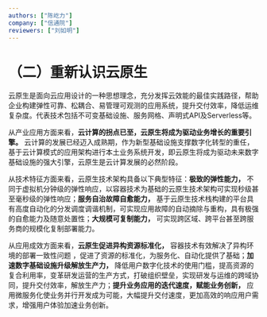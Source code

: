 ```yaml
---
authors: ["陈屹力"]
company: ["信通院"]
reviewers: ["刘如明"]
---
```


# （二）重新认识云原生

云原生是面向云应用设计的一种思想理念，充分发挥云效能的最佳实践路径，帮助企业构建弹性可靠、松耦合、易管理可观测的应用系统，提升交付效率，降低运维复杂度。代表技术包括不可变基础设施、服务网格、声明式API及Serverless等。

从产业应用方面来看，**云计算的拐点已至，云原生将成为驱动业务增长的重要引擎。** 云计算的发展已经迈入成熟期，作为新型基础设施支撑数字化转型的重任，基于云计算模式的应用架构进行本土业务系统开发，即云原生将成为驱动未来数字基础设施的强大引擎，云原生是云计算发展的必然阶段。

从技术特征方面来看，云原生技术架构具备以下典型特征：**极致的弹性能力，** 不同于虚拟机分钟级的弹性响应，以容器技术为基础的云原生技术架构可实现秒级甚至毫秒级的弹性响应；**服务自治故障自愈能力，** 基于云原生技术栈构建的平台具有高度自动化的分发调度调谐机制，可实现应用故障的自动摘除与重构，具有极强的自愈能力及随意处置性；**大规模可复制能力，** 可实现跨区域、跨平台甚至跨服务商的规模化复制部署能力。

从应用成效方面来看，**云原生促进异构资源标准化，** 容器技术有效解决了异构环境的部署一致性问题 ，促进了资源的标准化，为服务化、自动化提供了基础；**加速数字基础设施升级解放生产力，** 降低用户数字化技术的使用门槛，提高资源的复合利用率，变革研发运营的生产方式，打破组织壁垒，实现研发与运维的跨域协同，提升交付效率，解放生产力；**提升业务应用的迭代速度，赋能业务创新，** 应用微服务化使业务并行开发成为可能，大幅提升交付速度，更加高效的响应用户需求，增强用户体验加速业务创新。
